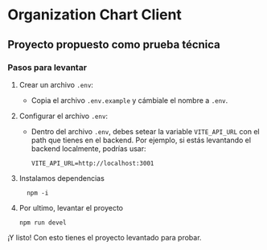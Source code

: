 # Organization Chart Client

## Proyecto propuesto como prueba técnica

### Pasos para levantar

1. Crear un archivo `.env`:

   - Copia el archivo `.env.example` y cámbiale el nombre a `.env`.

2. Configurar el archivo `.env`:

   - Dentro del archivo `.env`, debes setear la variable `VITE_API_URL` con el path que tienes en el backend. Por ejemplo, si estás levantando el backend localmente, podrías usar:
     ```
     VITE_API_URL=http://localhost:3001
     ```

3. Instalamos dependencias

   ```
     npm -i
   ```

4. Por ultimo, levantar el proyecto

   ```
   npm run devel
   ```

¡Y listo! Con esto tienes el proyecto levantado para probar.
